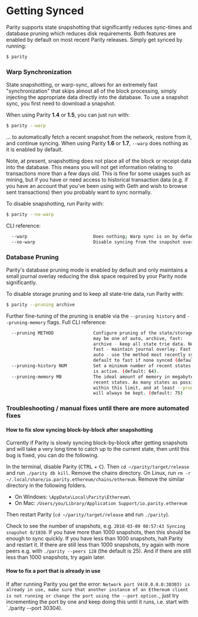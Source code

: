 # Getting Synced

Parity supports state snapshotting that significantly reduces sync-times and database pruning which reduces disk requirements. Both features are enabled by default on most recent Parity releases. Simply get synced by running:

```bash
$ parity
```

### Warp Synchronization

State snapshotting, or warp-sync, allows for an extremely fast "synchronization" that skips almost all of the block processing, simply injecting the appropriate data directly into the database. To use a snapshot sync, you first need to download a snapshot.

When using Parity **1.4** or **1.5**, you can just run with:

```bash
$ parity --warp
```

... to automatically fetch a recent snapshot from the network, restore from it, and continue syncing. When using Parity **1.6** or **1.7**, `--warp` does nothing as it is enabled by default.

Note, at present, snapshotting does not place all of the block or receipt data into the database. This means you will not get information relating to transactions more than a few days old. This is fine for some usages such as mining, but if you have or need access to historical transaction data (e.g. if you have an account that you've been using with Geth and wish to browse sent transactions) then you probably want to sync normally.

To disable snapshotting, run Parity with:

```bash
$ parity --no-warp
```

CLI reference:

```bash
  --warp                         Does nothing; Warp sync is on by default. (default: true)
  --no-warp                      Disable syncing from the snapshot over the network. (default: false)
```

### Database Pruning

Parity's database pruning mode is enabled by default and only maintains a small journal overlay reducing the disk space required by your Parity node significantly.

To disable storage pruning and to keep all state-trie data, run Parity with:

```bash
$ parity --pruning archive
```

Further fine-tuning of the pruning is enable via the `--pruning history` and `--pruning-memory` flags. Full CLI reference:

```bash
  --pruning METHOD               Configure pruning of the state/storage trie. METHOD
                                 may be one of auto, archive, fast:
                                 archive - keep all state trie data. No pruning.
                                 fast - maintain journal overlay. Fast but 50MB used.
                                 auto - use the method most recently synced or
                                 default to fast if none synced (default: auto).
  --pruning-history NUM          Set a minimum number of recent states to keep when pruning
                                 is active. (default: 64).
  --pruning-memory MB            The ideal amount of memory in megabytes to use to store
                                 recent states. As many states as possible will be kept
                                 within this limit, and at least --pruning-history states
                                 will always be kept. (default: 75)
```

### Troubleshooting / manual fixes until there are more automated fixes

#### How to fix slow syncing block-by-block after snapshotting

Currently if Parity is slowly syncing block-by-block after getting snapshots and will take a very long time to catch up to the current state, then until this bug is fixed, you can do the following.

In the terminal, disable Parity (<kbd>CTRL</kbd> + <kbd>C</kbd>). Then `cd ~/parity/target/release` and run `./parity db kill`. Remove the chains directory. On Linux, run `rm -r ~/.local/share/io.parity.ethereum/chains/ethereum`. Remove the similar directory in the following folders.
* On Windows: `\AppData\Local\Parity\Ethereum\`
* On Mac: `/Users/you/Library/Application Support/io.parity.ethereum`

Then restart Parity (`cd ~/parity/target/release` and run `./parity`).

Check to see the number of snapshots, e.g. `2018-03-09 08:57:43 Syncing snapshot 0/1030`. If you have more than 1000 snapshots, then this should be enough to sync quickly. If you have less than 1000 snapshots, halt Parity and restart it. If there are still less than 1000 snapshots, try again with more peers e.g. with `./parity --peers 128` (the default is 25). And if there are still less than 1000 snapshots, try again later.

#### How to fix a port that is already in use

If after running Parity you get the error: `Network port V4(0.0.0.0:30303) is already in use, make sure that another instance of an Ethereum client is not running or change the port using the --port option.`, just try incrementing the port by one and keep doing this until it runs, i.e. start with `./parity --port 30304).

